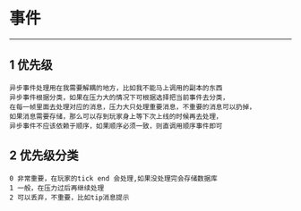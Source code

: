 # 事件
---
## 1 优先级
    异步事件处理用在我需要解耦的地方，比如我不能马上调用的副本的东西
    异步事件根据分类，如果在压力大的情况下可根据选择把当前事件去分类，
    在每一帧里面去处理对应的消息，压力大只处理重要消息，不重要的消息可以扔掉，
    如果消息需要存储，那么可以存到玩家身上等下次上线的时候再去处理，
    异步事件不应该依赖于顺序，如果顺序必须一致，则直调用顺序事件即可
## 2 优先级分类
    0 非常重要，在玩家的tick end 会处理,如果没处理完会存储数据库
    1 一般，在压力过后再继续处理
    2 可以丢弃，不重要，比如tip消息提示
